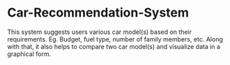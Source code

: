 # Car-Recommendation-System
This system suggests users various car model(s) based on their requirements. Eg. Budget, fuel type, number of family members, etc. Along with that, it also helps to compare two car model(s) and visualize data in a graphical form.

